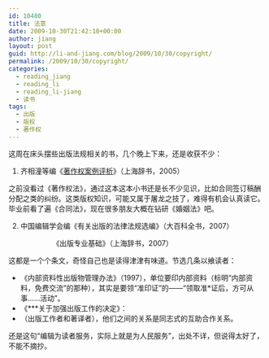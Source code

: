 ```yaml
---
id: 10480
title: 法意
date: 2009-10-30T21:42:10+00:00
author: jiang
layout: post
guid: http://li-and-jiang.com/blog/2009/10/30/copyright/
permalink: /2009/10/30/copyright/
categories:
  - reading_jiang
  - reading_li
  - reading_li-jiang
  - 读书
tags:
  - 出版
  - 版权
  - 著作权
---
```

这周在床头摆些出版法规相关的书，几个晚上下来，还是收获不少：

1. 齐相潼等编《[著作权案例评析](http://www.douban.com/subject/1748762/)》（上海辞书，2005）

之前没看过《著作权法》，通过这本这本小书还是长不少见识，比如合同签订稿酬分配之类的纠纷。这类版权知识，可能又属于屠龙之技了，难得有机会认真读它。毕业前看了遍《合同法》，现在很多朋友大概在钻研《婚姻法》吧。

2. 中国编辑学会编《有关出版的法律法规选编》（大百科全书，2007）

&#160;&#160;&#160;&#160;&#160;&#160;&#160;&#160;&#160;&#160;&#160;&#160;&#160;&#160;&#160;&#160;&#160;&#160;&#160;&#160;&#160; 《出版专业基础》（上海辞书，2007）

这都是一个个条文，奇怪自己也是读得津津有味道。节选几条以飨读者：

  * 《内部资料性出版物管理办法》（1997），单位要印内部资料（标明“内部资料，免费交流”的那种），其实是要领“准印证”的——“领取准*证后，方可从事……活动”。
  * 《\***关于加强出版工作的决定》：
  * （出版工作者和著译者），他们之间的关系是同志式的互助合作关系。

还是这句“编辑为读者服务，实际上就是为人民服务”，出处不详，但说得太好了，不能不摘抄。